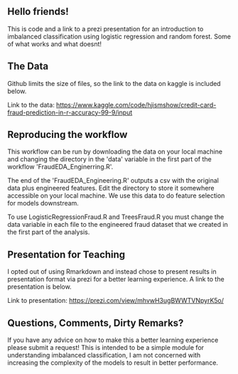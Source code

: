 ## Hello friends!

This is code and a link to a prezi presentation for an introduction to imbalanced classification
using logistic regression and random forest. Some of what works and what doesnt!

## The Data
Github limits the size of files, so the link to the data on kaggle is included below. 

Link to the data: 
https://www.kaggle.com/code/hjismshow/credit-card-fraud-prediction-in-r-accuracy-99-9/input

## Reproducing the workflow
This workflow can be run by downloading the data on your local machine and changing the directory
in the 'data' variable in the first part of the workflow 'FraudEDA_Enginerring.R'.

The end of the 'FraudEDA_Engineering.R' outputs a csv with the original data plus engineered features. 
Edit the directory to store it somewhere accessible on your local machine. 
We use this data to do feature selection for models downstream. 

To use LogisticRegressionFraud.R and TreesFraud.R you must change the data variable
in each file to the engineered fraud dataset that we created in the first part of the analysis.

## Presentation for Teaching

I opted out of using Rmarkdown and instead chose to present results in presentation format
via prezi for a better learning experience. A link to the presentation is below. 

Link to presentation:
https://prezi.com/view/mhvwH3ugBWWTVNpyrK5o/

## Questions, Comments, Dirty Remarks?

If you have any advice on how to make this a better learning experience please submit a request! 
This is intended to be a simple module for understanding imbalanced classification, I am not concerned
with increasing the complexity of the models to result in better performance. 


